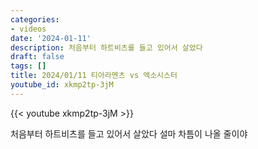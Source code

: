 ```yaml
---
categories:
- videos
date: '2024-01-11'
description: 처음부터 하트비츠를 들고 있어서 살았다
draft: false
tags: []
title: 2024/01/11 티아라멘츠 vs 엑소시스터
youtube_id: xkmp2tp-3jM
---
```



{{< youtube xkmp2tp-3jM >}}

처음부터 하트비츠를 들고 있어서 살았다
설마 차틈이 나올 줄이야